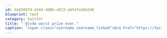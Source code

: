 ```yaml
---
id: da65897d-4344-4d0b-a922-a6fefa18a546
blueprint: text
category: twitter
title: "'@jvdw worst prize ever."
caption: '<span class="username username_linked">@<a href="https://twitter.com/jvdw" title="John van der Woude">jvdw</a></span> worst prize ever.'
---
```


